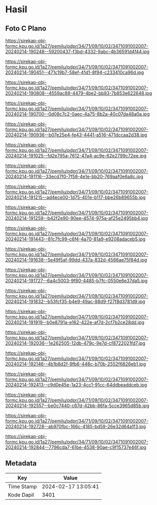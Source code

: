 # Hasil

## Foto C Plano

https://sirekap-obj-formc.kpu.go.id/1a27/pemilu/pdpr/34/71/09/10/02/3471091002007-20240214-190248--59200437-f3bd-4332-9abc-4b36591d4f44.jpg

https://sirekap-obj-formc.kpu.go.id/1a27/pemilu/pdpr/34/71/09/10/02/3471091002007-20240214-190451--471c19b7-58ef-41d1-8f94-c233410ca96d.jpg

https://sirekap-obj-formc.kpu.go.id/1a27/pemilu/pdpr/34/71/09/10/02/3471091002007-20240214-190808--4559ac88-4479-4be2-bb83-7b853e622648.jpg

https://sirekap-obj-formc.kpu.go.id/1a27/pemilu/pdpr/34/71/09/10/02/3471091002007-20240214-190700--0d08c7c2-0aec-4a75-8b2a-40c07da48a0a.jpg

https://sirekap-obj-formc.kpu.go.id/1a27/pemilu/pdpr/34/71/09/10/02/3471091002007-20240214-190936--b07e25e4-fe43-4441-a516-471dccaa2d38.jpg

https://sirekap-obj-formc.kpu.go.id/1a27/pemilu/pdpr/34/71/09/10/02/3471091002007-20240214-191025--fd2e795a-7612-47a4-ac9e-62e2799c72ee.jpg

https://sirekap-obj-formc.kpu.go.id/1a27/pemilu/pdpr/34/71/09/10/02/3471091002007-20240214-191116--33ecd7f0-7f58-4e1e-bb20-769aaf0e6a8c.jpg

https://sirekap-obj-formc.kpu.go.id/1a27/pemilu/pdpr/34/71/09/10/02/3471091002007-20240214-191215--ad4ece00-1d75-401e-b117-bbe26b89655b.jpg

https://sirekap-obj-formc.kpu.go.id/1a27/pemilu/pdpr/34/71/09/10/02/3471091002007-20240214-191259--b42f2e90-90ee-4574-975a-af25e2495bb4.jpg

https://sirekap-obj-formc.kpu.go.id/1a27/pemilu/pdpr/34/71/09/10/02/3471091002007-20240214-191443--81c7fc99-c6f4-4a70-81a9-e9208adaceb5.jpg

https://sirekap-obj-formc.kpu.go.id/1a27/pemilu/pdpr/34/71/09/10/02/3471091002007-20240214-191638--5e49f5af-99dd-437a-832d-4566ae75f84d.jpg

https://sirekap-obj-formc.kpu.go.id/1a27/pemilu/pdpr/34/71/09/10/02/3471091002007-20240214-191727--6a4c5003-9f80-4485-b7fc-0550e6e37da5.jpg

https://sirekap-obj-formc.kpu.go.id/1a27/pemilu/pdpr/34/71/09/10/02/3471091002007-20240214-191832--b53fcf35-b4e9-49ac-88d9-f27f8d3781d9.jpg

https://sirekap-obj-formc.kpu.go.id/1a27/pemilu/pdpr/34/71/09/10/02/3471091002007-20240214-191919--b0e8791a-e162-422e-af7d-2cf7b2ce28dd.jpg

https://sirekap-obj-formc.kpu.go.id/1a27/pemilu/pdpr/34/71/09/10/02/3471091002007-20240214-192036--1e262505-12db-479c-9e7d-cf8722021fd7.jpg

https://sirekap-obj-formc.kpu.go.id/1a27/pemilu/pdpr/34/71/09/10/02/3471091002007-20240214-192146--4b1b8d2f-9fb6-448c-b70b-2552f6826eb1.jpg

https://sirekap-obj-formc.kpu.go.id/1a27/pemilu/pdpr/34/71/09/10/02/3471091002007-20240214-192413--c9d0e45e-1a23-4cc1-91cc-64ddbeaddceb.jpg

https://sirekap-obj-formc.kpu.go.id/1a27/pemilu/pdpr/34/71/09/10/02/3471091002007-20240214-192557--be0c7440-c67d-42bb-86fa-5cce3965d85b.jpg

https://sirekap-obj-formc.kpu.go.id/1a27/pemilu/pdpr/34/71/09/10/02/3471091002007-20240214-192728--ab970fbc-166c-4185-bd59-26e32d64a1f3.jpg

https://sirekap-obj-formc.kpu.go.id/1a27/pemilu/pdpr/34/71/09/10/02/3471091002007-20240214-192844--7796cda7-61be-4538-90ae-c9f15737e46f.jpg


## Metadata

| Key        | Value               |
| ---------- | ------------------- |
| Time Stamp | 2024-02-17 13:05:41 |
| Kode Dapil | 3401                |



